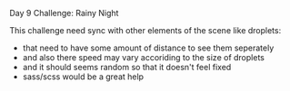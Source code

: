 Day 9 Challenge: Rainy Night

This challenge need sync with other elements of the scene like droplets:
- that need to have some amount of distance to see them seperately
-  and also there speed may vary accoriding to the size of droplets
-  and it should seems random so that it doesn't feel fixed 
-  sass/scss would be a great help
